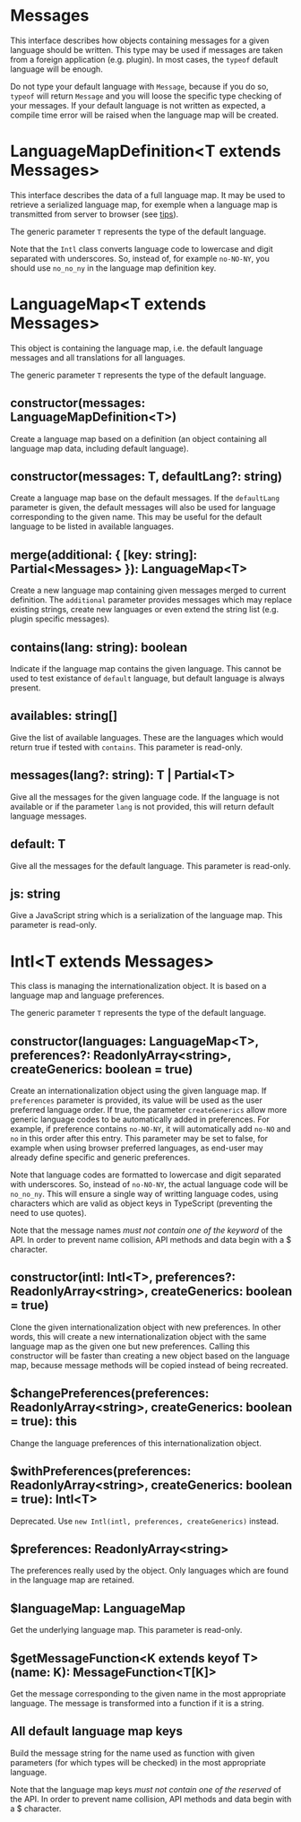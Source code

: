 # Messages

This interface describes how objects containing messages for a given language should be written. This type may be used if messages are taken from a foreign application (e.g. plugin). In most cases, the `typeof` default language will be enough.

Do not type your default language with `Message`, because if you do so, `typeof` will return `Message` and you will loose the specific type checking of your messages. If your default language is not written as expected, a compile time error will be raised when the language map will be created.

# LanguageMapDefinition\<T extends Messages>

This interface describes the data of a full language map. It may be used to retrieve a serialized language map, for exemple when a language map is transmitted from server to browser (see [tips](./tips.md)).

The generic parameter `T` represents the type of the default language.

Note that the `Intl` class converts language code to lowercase and digit separated with underscores. So, instead of, for example `no-NO-NY`, you should use `no_no_ny` in the language map definition key.

# LanguageMap\<T extends Messages>

This object is containing the language map, i.e. the default language messages and all translations for all languages.

The generic parameter `T` represents the type of the default language.

## constructor(messages: LanguageMapDefinition\<T>)

Create a language map based on a definition (an object containing all language map data, including default language).

## constructor(messages: T, defaultLang?: string)

Create a language map base on the default messages. If the `defaultLang` parameter is given, the default messages will also be used for language corresponding to the given name. This may be useful for the default language to be listed in available languages.

## merge(additional: { [key: string]: Partial\<Messages> }): LanguageMap\<T>

Create a new language map containing given messages merged to current definition. The `additional` parameter provides messages which may replace existing strings, create new languages or even extend the string list (e.g. plugin specific messages).

## contains(lang: string): boolean

Indicate if the language map contains the given language. This cannot be used to test existance of `default` language, but default language is always present.

## availables: string[]

Give the list of available languages. These are the languages which would return true if tested with `contains`. This parameter is read-only.

## messages(lang?: string): T | Partial\<T>

Give all the messages for the given language code. If the language is not available or if the parameter `lang` is not provided, this will return default language messages.

## default: T

Give all the messages for the default language. This parameter is read-only.

## js: string

Give a JavaScript string which is a serialization of the language map. This parameter is read-only.

# Intl\<T extends Messages>

This class is managing the internationalization object. It is based on a language map and language preferences.

The generic parameter `T` represents the type of the default language.

## constructor(languages: LanguageMap\<T>, preferences?: ReadonlyArray\<string>, createGenerics: boolean = true)

Create an internationalization object using the given language map. If `preferences` parameter is provided, its value will be used as the user preferred language order. If true, the parameter `createGenerics` allow more generic language codes to be automatically added in preferences. For example, if preference contains `no-NO-NY`, it will automatically add `no-NO` and `no` in this order after this entry. This parameter may be set to false, for example when using browser preferred languages, as end-user may already define specific and generic preferences.

Note that language codes are formatted to lowercase and digit separated with underscores. So, instead of `no-NO-NY`, the actual language code will be `no_no_ny`. This will ensure a single way of writting language codes, using characters which are valid as object keys in TypeScript (preventing the need to use quotes).

Note that the message names _must not contain one of the keyword_ of the API. In order to prevent name collision, API methods and data begin with a $ character.

## constructor(intl: Intl\<T>, preferences?: ReadonlyArray\<string>, createGenerics: boolean = true)

Clone the given internationalization object with new preferences. In other words, this will create a new internationalization object with the same language map as the given one but new preferences. Calling this constructor will be faster than creating a new object based on the language map, because message methods will be copied instead of being recreated.

## $changePreferences(preferences: ReadonlyArray\<string>, createGenerics: boolean = true): this

Change the language preferences of this internationalization object.

## $withPreferences(preferences: ReadonlyArray\<string>, createGenerics: boolean = true): Intl\<T>

Deprecated. Use `new Intl(intl, preferences, createGenerics)` instead.

## $preferences: ReadonlyArray\<string>

The preferences really used by the object. Only languages which are found in the language map are retained.

## $languageMap: LanguageMap<T>

Get the underlying language map. This parameter is read-only.

## $getMessageFunction\<K extends keyof T>(name: K): MessageFunction\<T[K]>

Get the message corresponding to the given name in the most appropriate language. The message is transformed into a function if it is a string.

## All default language map keys

Build the message string for the name used as function with given parameters (for which types will be checked) in the most appropriate language.

Note that the language map keys _must not contain one of the reserved_ of the API. In order to prevent name collision, API methods and data begin with a $ character.
